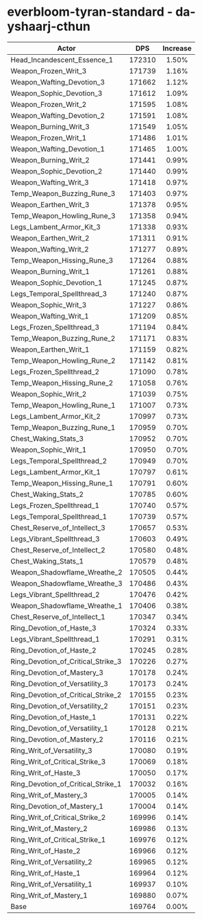 # everbloom-tyran-standard - da-yshaarj-cthun
| Actor | DPS | Increase |
|---|:---:|:---:|
|Head_Incandescent_Essence_1|172310|1.50%|
|Weapon_Frozen_Writ_3|171739|1.16%|
|Weapon_Wafting_Devotion_3|171662|1.12%|
|Weapon_Sophic_Devotion_3|171612|1.09%|
|Weapon_Frozen_Writ_2|171595|1.08%|
|Weapon_Wafting_Devotion_2|171591|1.08%|
|Weapon_Burning_Writ_3|171549|1.05%|
|Weapon_Frozen_Writ_1|171486|1.01%|
|Weapon_Wafting_Devotion_1|171465|1.00%|
|Weapon_Burning_Writ_2|171441|0.99%|
|Weapon_Sophic_Devotion_2|171440|0.99%|
|Weapon_Wafting_Writ_3|171418|0.97%|
|Temp_Weapon_Buzzing_Rune_3|171403|0.97%|
|Weapon_Earthen_Writ_3|171378|0.95%|
|Temp_Weapon_Howling_Rune_3|171358|0.94%|
|Legs_Lambent_Armor_Kit_3|171338|0.93%|
|Weapon_Earthen_Writ_2|171311|0.91%|
|Weapon_Wafting_Writ_2|171277|0.89%|
|Temp_Weapon_Hissing_Rune_3|171264|0.88%|
|Weapon_Burning_Writ_1|171261|0.88%|
|Weapon_Sophic_Devotion_1|171245|0.87%|
|Legs_Temporal_Spellthread_3|171240|0.87%|
|Weapon_Sophic_Writ_3|171227|0.86%|
|Weapon_Wafting_Writ_1|171209|0.85%|
|Legs_Frozen_Spellthread_3|171194|0.84%|
|Temp_Weapon_Buzzing_Rune_2|171171|0.83%|
|Weapon_Earthen_Writ_1|171159|0.82%|
|Temp_Weapon_Howling_Rune_2|171142|0.81%|
|Legs_Frozen_Spellthread_2|171090|0.78%|
|Temp_Weapon_Hissing_Rune_2|171058|0.76%|
|Weapon_Sophic_Writ_2|171039|0.75%|
|Temp_Weapon_Howling_Rune_1|171007|0.73%|
|Legs_Lambent_Armor_Kit_2|170997|0.73%|
|Temp_Weapon_Buzzing_Rune_1|170959|0.70%|
|Chest_Waking_Stats_3|170952|0.70%|
|Weapon_Sophic_Writ_1|170950|0.70%|
|Legs_Temporal_Spellthread_2|170949|0.70%|
|Legs_Lambent_Armor_Kit_1|170797|0.61%|
|Temp_Weapon_Hissing_Rune_1|170791|0.60%|
|Chest_Waking_Stats_2|170785|0.60%|
|Legs_Frozen_Spellthread_1|170740|0.57%|
|Legs_Temporal_Spellthread_1|170739|0.57%|
|Chest_Reserve_of_Intellect_3|170657|0.53%|
|Legs_Vibrant_Spellthread_3|170603|0.49%|
|Chest_Reserve_of_Intellect_2|170580|0.48%|
|Chest_Waking_Stats_1|170579|0.48%|
|Weapon_Shadowflame_Wreathe_2|170505|0.44%|
|Weapon_Shadowflame_Wreathe_3|170486|0.43%|
|Legs_Vibrant_Spellthread_2|170476|0.42%|
|Weapon_Shadowflame_Wreathe_1|170406|0.38%|
|Chest_Reserve_of_Intellect_1|170347|0.34%|
|Ring_Devotion_of_Haste_3|170324|0.33%|
|Legs_Vibrant_Spellthread_1|170291|0.31%|
|Ring_Devotion_of_Haste_2|170245|0.28%|
|Ring_Devotion_of_Critical_Strike_3|170226|0.27%|
|Ring_Devotion_of_Mastery_3|170178|0.24%|
|Ring_Devotion_of_Versatility_3|170173|0.24%|
|Ring_Devotion_of_Critical_Strike_2|170155|0.23%|
|Ring_Devotion_of_Versatility_2|170151|0.23%|
|Ring_Devotion_of_Haste_1|170131|0.22%|
|Ring_Devotion_of_Versatility_1|170128|0.21%|
|Ring_Devotion_of_Mastery_2|170116|0.21%|
|Ring_Writ_of_Versatility_3|170080|0.19%|
|Ring_Writ_of_Critical_Strike_3|170069|0.18%|
|Ring_Writ_of_Haste_3|170050|0.17%|
|Ring_Devotion_of_Critical_Strike_1|170032|0.16%|
|Ring_Writ_of_Mastery_3|170005|0.14%|
|Ring_Devotion_of_Mastery_1|170004|0.14%|
|Ring_Writ_of_Critical_Strike_2|169996|0.14%|
|Ring_Writ_of_Mastery_2|169986|0.13%|
|Ring_Writ_of_Critical_Strike_1|169976|0.12%|
|Ring_Writ_of_Haste_2|169966|0.12%|
|Ring_Writ_of_Versatility_2|169965|0.12%|
|Ring_Writ_of_Haste_1|169964|0.12%|
|Ring_Writ_of_Versatility_1|169937|0.10%|
|Ring_Writ_of_Mastery_1|169880|0.07%|
|Base|169764|0.00%|

